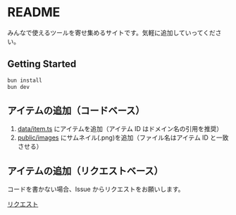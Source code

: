 # README

みんなで使えるツールを寄せ集めるサイトです。気軽に追加していってください。

## Getting Started

```bash
bun install
bun dev
```

## アイテムの追加（コードベース）

1. [data/item.ts](../../edit/main/data/item.ts) にアイテムを追加（アイテム ID はドメイン名の引用を推奨）
2. [public/images](../../tree/main/public/images) にサムネイル(.png)を追加（ファイル名はアイテム ID と一致させる）

## アイテムの追加（リクエストベース）

コードを書かない場合、Issue からリクエストをお願いします。

[リクエスト](https://github.com/dninomiya/tool-hub/issues/new?assignees=&labels=feature&projects=&template=new.yml&title=%5Bリクエスト%5D%3A+)
